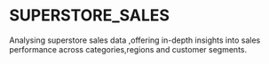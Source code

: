 # SUPERSTORE_SALES
Analysing superstore sales data ,offering in-depth insights into sales performance across categories,regions and customer segments.
